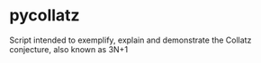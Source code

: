 # pycollatz
Script intended to exemplify, explain and demonstrate the Collatz conjecture, also known as 3N+1
